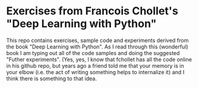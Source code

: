 # Exercises from Francois Chollet's "Deep Learning with Python"

This repo contains exercises, sample code and experiments derived from the book "Deep Learning with Python". As I read through this (wonderful) book I am typing out all of the code
samples and doing the suggested "Futher experiments". (Yes, yes, I know that fchollet has all the code online in his github repo, but years ago a friend told me that your memory is in your elbow (i.e. the act of writing something helps to internalize it) and I think there is something to that idea. 


